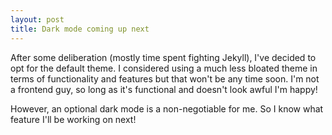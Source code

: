 ```yaml
---
layout: post
title: Dark mode coming up next
---
```

After some deliberation (mostly time spent fighting Jekyll), I've decided to opt for the default theme. I considered using a much less bloated theme in terms of functionality and features but that won't be any time soon. I'm not a frontend guy, so long as it's functional and doesn't look awful I'm happy!

However, an optional dark mode is a non-negotiable for me. So I know what feature I'll be working on next!
